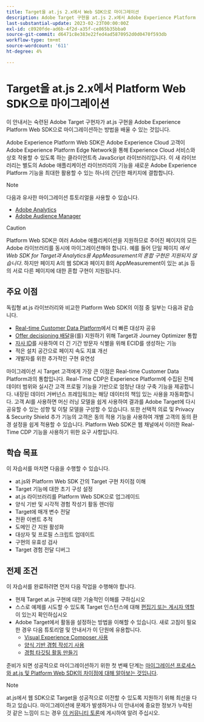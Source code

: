 ```yaml
---
title: Target을 at.js 2.x에서 Web SDK으로 마이그레이션
description: Adobe Target 구현을 at.js 2.x에서 Adobe Experience Platform Web SDK으로 마이그레이션하는 방법에 대해 알아봅니다. 주제에는 JavaScript 라이브러리 로드, 매개 변수 전송, 렌더링 활동 및 기타 주목할 만한 콜아웃이 포함됩니다.
last-substantial-update: 2023-02-23T00:00:00Z
exl-id: c8920fde-ad6b-4f2d-a35f-ce865b35bba0
source-git-commit: d6471c8e383e22fed4ad5870952d0d0470f593db
workflow-type: tm+mt
source-wordcount: '611'
ht-degree: 4%

---
```


# Target을 at.js 2.x에서 Platform Web SDK으로 마이그레이션

이 안내서는 숙련된 Adobe Target 구현자가 at.js 구현을 Adobe Experience Platform Web SDK으로 마이그레이션하는 방법을 배울 수 있는 것입니다.

Adobe Experience Platform Web SDK은 Adobe Experience Cloud 고객이 Adobe Experience Platform Edge Network을 통해 Experience Cloud 서비스와 상호 작용할 수 있도록 하는 클라이언트측 JavaScript 라이브러리입니다. 이 새 라이브러리는 별도의 Adobe 애플리케이션 라이브러리의 기능을 새로운 Adobe Experience Platform 기능을 최대한 활용할 수 있는 하나의 간단한 패키지에 결합합니다.


>[!NOTE]
>
>다음과 유사한 마이그레이션 튜토리얼을 사용할 수 있습니다.
>
> * [Adobe Analytics](../tutorial-migrate-analytics-websdk/migration-to-websdk-overview.md)
> * [Adobe Audience Manager](https://experienceleague.adobe.com/ko/docs/audience-manager/user-guide/migrate-to-web-sdk/appmeasurement-to-web-sdk)

>[!CAUTION]
>
> Platform Web SDK은 여러 Adobe 애플리케이션을 지원하므로 주어진 페이지의 모든 Adobe 라이브러리를 동시에 마이그레이션해야 합니다. 예를 들어 단일 페이지 _에서 Web SDK for Target과 Analytics용 AppMeasurement의 혼합 구현은 지원되지 않습니다_. 하지만 페이지 A의 웹 SDK과 페이지 B의 AppMeasurement이 있는 at.js 등의 서로 다른 페이지에 대한 혼합 구현이 지원됩니다.



## 주요 이점

독립형 at.js 라이브러리와 비교한 Platform Web SDK의 이점 중 일부는 다음과 같습니다.

* [Real-time Customer Data Platform](https://experienceleague.adobe.com/docs/platform-learn/tutorials/experience-cloud/next-hit-personalization.html?lang=ko-KR)에서 더 빠른 대상자 공유
* [Offer decisioning 배달](https://experienceleague.adobe.com/docs/target/using/integrate/ajo/offer-decision.html)을(를) 지원하기 위해 Target과 Journey Optimizer 통합
* [자사 ID](https://experienceleague.adobe.com/docs/platform-learn/data-collection/edge-network/generate-first-party-device-ids.html?lang=ko)를 사용하여 더 긴 기간 방문자 식별을 위해 ECID를 생성하는 기능
* 적은 설치 공간으로 페이지 속도 지표 개선
* 개발자를 위한 추가적인 구현 유연성

마이그레이션 시 Target 고객에게 가장 큰 이점은 Real-time Customer Data Platform과의 통합입니다. Real-Time CDP은 Experience Platform에 수집된 전체 데이터 범위와 실시간 고객 프로필 기능을 기반으로 엄청난 대상 구축 기능을 제공합니다. 내장된 데이터 거버넌스 프레임워크는 해당 데이터의 책임 있는 사용을 자동화합니다. 고객 AI를 사용하면 머신 러닝 모델을 쉽게 사용하여 결과를 Adobe Target에 다시 공유할 수 있는 성향 및 이탈 모델을 구성할 수 있습니다. 또한 선택적 의료 및 Privacy &amp; Security Shield 추가 기능의 고객은 동의 적용 기능을 사용하여 개별 고객의 동의 환경 설정을 쉽게 적용할 수 있습니다. Platform Web SDK은 웹 채널에서 이러한 Real-Time CDP 기능을 사용하기 위한 요구 사항입니다.

## 학습 목표

이 자습서를 마치면 다음을 수행할 수 있습니다.

* at.js와 Platform Web SDK 간의 Target 구현 차이점 이해
* Target 기능에 대한 초기 구성 설정
* at.js 라이브러리를 Platform Web SDK으로 업그레이드
* 양식 기반 및 시각적 경험 작성기 활동 렌더링
* Target에 매개 변수 전달
* 전환 이벤트 추적
* 도메인 간 지원 활성화
* 대상자 및 프로필 스크립트 업데이트
* 구현의 유효성 검사
* Target 경험 전달 디버그


## 전제 조건

이 자습서를 완료하려면 먼저 다음 작업을 수행해야 합니다.

* 현재 Target at.js 구현에 대한 기술적인 이해를 구하십시오
* 스스로 예제를 시도할 수 있도록 Target 인스턴스에 대해 [편집기 또는 게시자 역할](https://experienceleague.adobe.com/docs/target/using/administer/manage-users/enterprise/properties-overview.html#section_8C425E43E5DD4111BBFC734A2B7ABC80)이 있는지 확인하십시오
* Adobe Target에서 활동을 설정하는 방법을 이해할 수 있습니다. 새로 고침이 필요한 경우 다음 튜토리얼 및 안내서가 이 단원에 유용합니다.
   * [Visual Experience Composer 사용](https://experienceleague.adobe.com/docs/target-learn/tutorials/experiences/use-the-visual-experience-composer.html)
   * [양식 기반 경험 작성기 사용](https://experienceleague.adobe.com/docs/target-learn/tutorials/experiences/use-the-form-based-experience-composer.html)
   * [경험 타깃팅 활동 만들기](https://experienceleague.adobe.com/docs/target-learn/tutorials/activities/create-experience-targeting-activities.html)

준비가 되면 성공적으로 마이그레이션하기 위한 첫 번째 단계는 [마이그레이션 프로세스와 at.js 및 Platform Web SDK의 차이점에 대해 알아보는 것입니다](migration-overview.md).

>[!NOTE]
>
>at.js에서 웹 SDK으로 Target을 성공적으로 이전할 수 있도록 지원하기 위해 최선을 다하고 있습니다. 마이그레이션에 문제가 발생하거나 이 안내서에 중요한 정보가 누락된 것 같은 느낌이 드는 경우 [이 커뮤니티 토론](https://experienceleaguecommunities.adobe.com/t5/adobe-experience-platform-data/tutorial-discussion-migrate-target-from-at-js-to-web-sdk/m-p/575587#M463)에 게시하여 알려 주십시오.
